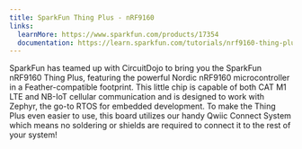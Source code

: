 ```yaml
---
title: SparkFun Thing Plus - nRF9160
links:
  learnMore: https://www.sparkfun.com/products/17354
  documentation: https://learn.sparkfun.com/tutorials/nrf9160-thing-plus-hookup-guide?_ga=2.180098086.349513443.1682602672-959043463.1675788341
---
```


SparkFun has teamed up with CircuitDojo to bring you the SparkFun nRF9160 Thing
Plus, featuring the powerful Nordic nRF9160 microcontroller in a
Feather-compatible footprint. This little chip is capable of both CAT M1 LTE and
NB-IoT cellular communication and is designed to work with Zephyr, the go-to
RTOS for embedded development. To make the Thing Plus even easier to use, this
board utilizes our handy Qwiic Connect System which means no soldering or
shields are required to connect it to the rest of your system!
